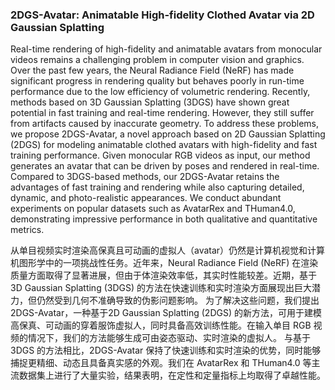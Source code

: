 ### 2DGS-Avatar: Animatable High-fidelity Clothed Avatar via 2D Gaussian Splatting

Real-time rendering of high-fidelity and animatable avatars from monocular videos remains a challenging problem in computer vision and graphics. Over the past few years, the Neural Radiance Field (NeRF) has made significant progress in rendering quality but behaves poorly in run-time performance due to the low efficiency of volumetric rendering. Recently, methods based on 3D Gaussian Splatting (3DGS) have shown great potential in fast training and real-time rendering. However, they still suffer from artifacts caused by inaccurate geometry. To address these problems, we propose 2DGS-Avatar, a novel approach based on 2D Gaussian Splatting (2DGS) for modeling animatable clothed avatars with high-fidelity and fast training performance. Given monocular RGB videos as input, our method generates an avatar that can be driven by poses and rendered in real-time. Compared to 3DGS-based methods, our 2DGS-Avatar retains the advantages of fast training and rendering while also capturing detailed, dynamic, and photo-realistic appearances. We conduct abundant experiments on popular datasets such as AvatarRex and THuman4.0, demonstrating impressive performance in both qualitative and quantitative metrics.

从单目视频实时渲染高保真且可动画的虚拟人（avatar）仍然是计算机视觉和计算机图形学中的一项挑战性任务。近年来，Neural Radiance Field (NeRF) 在渲染质量方面取得了显著进展，但由于体渲染效率低，其实时性能较差。近期，基于3D Gaussian Splatting (3DGS) 的方法在快速训练和实时渲染方面展现出巨大潜力，但仍然受到几何不准确导致的伪影问题影响。
为了解决这些问题，我们提出 2DGS-Avatar，一种基于2D Gaussian Splatting (2DGS) 的新方法，可用于建模高保真、可动画的穿着服饰虚拟人，同时具备高效训练性能。在输入单目 RGB 视频的情况下，我们的方法能够生成可由姿态驱动、实时渲染的虚拟人。
与基于 3DGS 的方法相比，2DGS-Avatar 保持了快速训练和实时渲染的优势，同时能够捕捉更精细、动态且具备真实感的外观。我们在 AvatarRex 和 THuman4.0 等主流数据集上进行了大量实验，结果表明，在定性和定量指标上均取得了卓越性能。
